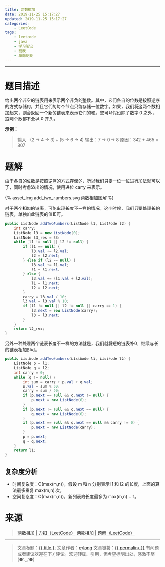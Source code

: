```yaml
---
title: 两数相加
date: 2019-11-25 15:17:27
updated: 2019-11-25 15:17:27
categories:
    - LeetCode
tags:
    - leetcode
    - java
    - 学习笔记
    - 链表
    - 单向链表
---
```

---

# 题目描述

给出两个非空的链表用来表示两个非负的整数。其中，它们各自的位数是按照逆序的方式存储的，并且它们的每个节点只能存储一位数字。如果，我们将这两个数相加起来，则会返回一个新的链表来表示它们的和。您可以假设除了数字 0 之外，这两个数都不会以 0 开头。

**示例：**
> 输入：(2 -> 4 -> 3) + (5 -> 6 -> 4)
> 输出：7 -> 0 -> 8
> 原因：342 + 465 = 807

<!-- more -->

# 题解

由于各自的位数是按照逆序的方式存储的，所以我们只要一位一位进行加法就可以了，同时考虑溢出的情况，使用进位 carry 来表示。

{% asset_img add_two_numbers.svg 两数相加图解 %}

对于两个相加的链表，可能出现长度不一样的情况，这个时候，我们只要处理长的链表，单独加此链表的值即可。

```java
public ListNode addTwoNumbers(ListNode l1, ListNode l2) {
    int carry;
    ListNode l3 = new ListNode(0);
    ListNode l3_res = l3;
    while (l1 != null || l2 != null) {
        if (l1 == null) {
            l3.val += l2.val;
            l2 = l2.next;
        } else if (l2 == null) {
            l3.val += l1.val;
            l1 = l1.next;
        } else {
            l3.val += (l1.val + l2.val);
            l1 = l1.next;
            l2 = l2.next;
        }
        carry = l3.val / 10;
        l3.val = l3.val % 10;
        if (l1 != null || l2 != null || carry == 1) {
            l3.next = new ListNode(carry);
            l3 = l3.next;
        }
    }
    return l3_res;
}
```

另外一种处理两个链表长度不一样的方法就是，我们就将短的链表补0，继续与长的链表相加即可。

```java
public ListNode addTwoNumbers(ListNode l1, ListNode l2) {
    ListNode p = l1;
    ListNode q = l2;
    int carry = 0;
    while (q != null) {
        int sum = carry + p.val + q.val;
        p.val = sum % 10;
        carry = sum / 10;
        if (p.next == null && q.next != null) {
            p.next = new ListNode(0);
        }
        if (p.next != null && q.next == null) {
            q.next = new ListNode(0);
        }
        if (p.next == null && q.next == null && carry != 0) {
            p.next = new ListNode(carry);
        }
        p = p.next;
        q = q.next;
    }
    return l1;
}
```

## 复杂度分析

* 时间复杂度：Ο(max(m,n))，假设 m 和 n 分别表示 l1 和 l2 的长度，上面的算法最多重复 max(m,n) 次。
* 空间复杂度：Ο(max(m,n))，新列表的长度最多为 max(m,n) + 1。

# 来源
> [两数相加 | 力扣（LeetCode）][1]
> [两数相加 | 题解（LeetCode）][2]

---

> 文章标题：<a href='{{ permalink }}' title='{{ title }}' >{{ title }}</a>
> 文章作者：[cylong](http://www.cylong.com/about/ "cylong")
> 文章链接：<a href='{{ permalink }}' title='{{ title }}' >{{ permalink }}</a>
> 有问题或者建议欢迎在下方评论。欢迎转载、引用，但希望标明出处，感激不尽(●'◡'●)

[1]: https://leetcode-cn.com/problems/add-two-numbers/ "两数相加 | 力扣（LeetCode）"
[2]: https://leetcode-cn.com/problems/add-two-numbers/solution/ "两数相加 | 题解（LeetCode）"
